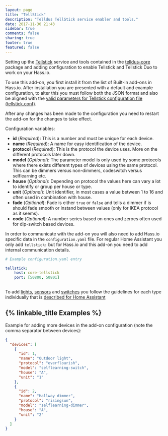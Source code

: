 ```yaml
---
layout: page
title: "TellStick"
description: "Telldus TellStick service enabler and tools."
date: 2017-11-30 21:43
sidebar: true
comments: false
sharing: true
footer: true
featured: false
---
```


Setting up the [Tellstick](http://telldus.com) service and tools contained in the [telldus-core](http://developer.telldus.com/) package and adding configuration to enable Tellstick and Tellstick Duo to work on your Hass.io.


To use this add-on, you first install it from the list of Built-in add-ons in Hass.io.
After installation you are presented with a default and example configuration, to alter this you must follow both the JSON format and also be aligned with the [valid parameters for Tellstick configuration file (tellstick.conf)](https://developer.telldus.com/wiki/TellStick_conf).

After any changes has been made to the configuration you need to restart the add-on for the changes to take effect.


Configuration variables:

- **id** (*Required*): This is a number and must be unique for each device. 
- **name** (*Required*): A name for easy identification of the device. 
- **protocol** (*Required*): This is the protocol the device uses. More on the different protocols later down. 
- **model** (*Optional*): The parameter model is only used by some protocols where there exists different types of devices using the same protocol. This can be dimmers versus non-dimmers, codeswitch versus selflearning etc.
- **house** (*Optional*): Depending on protocol the values here can vary a lot to identify or group per house or type.
- **unit** (*Optional*): Unit identifier, in most cases a value between 1 to 16 and often used in combination with house.
- **fade** (*Optional*): Fade is either `true` or `false` and tells a dimmer if is should fade smooth or instand between values (only for IKEA protocol as it seems).
- **code** (*Optional*): A number series based on ones and zeroes often used for dip-switch based devices.




In order to communicate with the add-on you will also need to add Hass.io specific data in the `configuration.yaml` file.
For regular Home Assistant you only add `tellstick:` but for Hass.io and this add-on you need to add internal communication details.


```yaml
# Example configuration.yaml entry

tellstick:
    host: core-tellstick
    port: [50800, 50801]
    
```



To add [lights](https://home-assistant.io/components/light.tellstick/), [sensors](https://home-assistant.io/components/sensor.tellstick/) and [switches](https://home-assistant.io/components/switch.tellstick/) you follow the guidelines for each type individually that is [described for Home Assistant](https://home-assistant.io/components/tellstick/)


## {% linkable_title Examples %}


Example for adding more devices in the add-on configuration (note the comma separator between devices):

```json
{
  "devices": [
    {
      "id": 1,
      "name": "Outdoor light",
      "protocol": "everflourish",
      "model": "selflearning-switch",
      "house": "A",
      "unit": "1"
    },
    {
      "id": 2,
      "name": "Hallway dimmer",
      "protocol": "risingsun",
      "model": "selflearning-dimmer",
      "house": "A",
      "unit": "2"
    }
  ]
}
```
